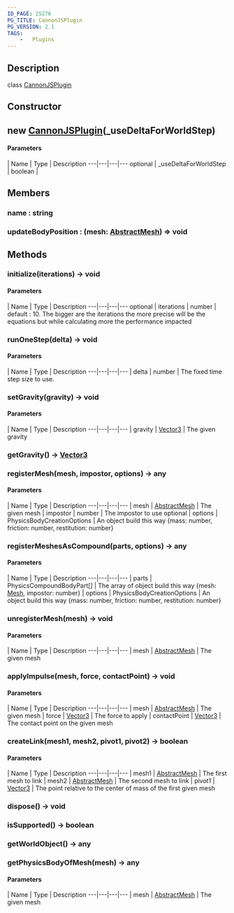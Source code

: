 ```yaml
---
ID_PAGE: 25276
PG_TITLE: CannonJSPlugin
PG_VERSION: 2.1
TAGS:
    -   Plugins
---
```

## Description

class [CannonJSPlugin](/classes/2.3/CannonJSPlugin)



## Constructor

##  new [CannonJSPlugin](/classes/2.3/CannonJSPlugin)(_useDeltaForWorldStep)



#### Parameters
 | Name | Type | Description
---|---|---|---
optional | _useDeltaForWorldStep | boolean | 

## Members

### name : string



### updateBodyPosition : (mesh: [AbstractMesh](/classes/2.3/AbstractMesh)) =&gt; void



## Methods

### initialize(iterations) &rarr; void



#### Parameters
 | Name | Type | Description
---|---|---|---
optional | iterations | number |   default : 10. The bigger are the iterations the more precise will be the equations but while calculating more the performance impacted

### runOneStep(delta) &rarr; void



#### Parameters
 | Name | Type | Description
---|---|---|---
 | delta | number |   The fixed time step size to use.

### setGravity(gravity) &rarr; void



#### Parameters
 | Name | Type | Description
---|---|---|---
 | gravity | [Vector3](/classes/2.3/Vector3) |   The given gravity

### getGravity() &rarr; [Vector3](/classes/2.3/Vector3)


### registerMesh(mesh, impostor, options) &rarr; any



#### Parameters
 | Name | Type | Description
---|---|---|---
 | mesh | [AbstractMesh](/classes/2.3/AbstractMesh) |   The given mesh
 | impostor | number |   The impostor to use
optional | options | PhysicsBodyCreationOptions |   An object build this way {mass: number, friction: number, restitution: number}
### registerMeshesAsCompound(parts, options) &rarr; any



#### Parameters
 | Name | Type | Description
---|---|---|---
 | parts | PhysicsCompoundBodyPart[] |   The array of object build this way {mesh: [Mesh](/classes/2.3/Mesh), impostor: number}
 | options | PhysicsBodyCreationOptions |   An object build this way {mass: number, friction: number, restitution: number}
### unregisterMesh(mesh) &rarr; void



#### Parameters
 | Name | Type | Description
---|---|---|---
 | mesh | [AbstractMesh](/classes/2.3/AbstractMesh) |   The given mesh

### applyImpulse(mesh, force, contactPoint) &rarr; void



#### Parameters
 | Name | Type | Description
---|---|---|---
 | mesh | [AbstractMesh](/classes/2.3/AbstractMesh) |   The given mesh
 | force | [Vector3](/classes/2.3/Vector3) |   The force to apply
 | contactPoint | [Vector3](/classes/2.3/Vector3) |   The contact point on the given mesh
### createLink(mesh1, mesh2, pivot1, pivot2) &rarr; boolean



#### Parameters
 | Name | Type | Description
---|---|---|---
 | mesh1 | [AbstractMesh](/classes/2.3/AbstractMesh) |   The first mesh to link
 | mesh2 | [AbstractMesh](/classes/2.3/AbstractMesh) |   The second mesh to link
 | pivot1 | [Vector3](/classes/2.3/Vector3) |   The point relative to the center of mass of the first given mesh
### dispose() &rarr; void


### isSupported() &rarr; boolean


### getWorldObject() &rarr; any


### getPhysicsBodyOfMesh(mesh) &rarr; any



#### Parameters
 | Name | Type | Description
---|---|---|---
 | mesh | [AbstractMesh](/classes/2.3/AbstractMesh) |   The given mesh

